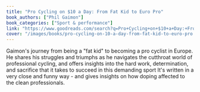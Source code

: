 ```yaml
---
title: "Pro Cycling on $10 a Day: From Fat Kid to Euro Pro"
book_authors: ["Phil Gaimon"]
book_categories: ["Sport & performance"]
link: "https://www.goodreads.com/search?q=Pro+Cycling+on+$10+a+Day:+From+Fat+Kid+to+Euro+Pro+Phil+Gaimon"
cover: "/images/books/pro-cycling-on-10-a-day-from-fat-kid-to-euro-pro.jpg"
---
```


 Gaimon's journey from being a "fat kid" to becoming a pro cyclist in Europe. He shares his struggles and triumphs as he navigates the cutthroat world of professional cycling, and offers insights into the hard work, determination, and sacrifice that it takes to succeed in this demanding sport It's written in a very close and funny way - and gives insights on how doping affected to the clean professionals.